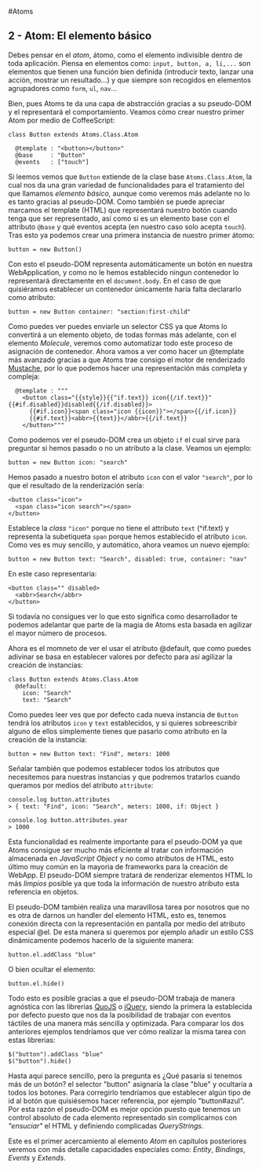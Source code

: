 #Atoms
## 2 - Atom: El elemento básico

Debes pensar en el *atom*, átomo, como el elemento indivisible dentro de toda aplicación. Piensa en elementos como: `input, button, a, li,...` son elementos que tienen una función bien definida (introducir texto, lanzar una acción, mostrar un resultado...) y que siempre son recogidos en elementos agrupadores como `form`, `ul`, `nav`...

Bien, pues Atoms te da una capa de abstracción gracias a su pseudo-DOM y el representará el comportamiento. Veamos cómo crear nuestro primer Atom por medio de CoffeeScript:

```
class Button extends Atoms.Class.Atom

  @template : "<button></button>"
  @base     : "Button"
  @events   : ["touch"]
```

Si leemos vemos que `Button` extiende de la clase base `Atoms.Class.Atom`, la cual nos da una gran variedad de funcionalidades para el tratamiento del que llamamos *elemento básico*, aunque como veremos más adelante no lo es tanto gracias al pseudo-DOM. Como también se puede apreciar marcamos el template (HTML) que representará nuestro botón cuando tenga que ser representado, así como si es un elemento base con el attributo `@base` y qué eventos acepta (en nuestro caso solo acepta `touch`). Tras esto ya podemos crear una primera instancia de nuestro primer átomo:

```
button = new Button()
```

Con esto el pseudo-DOM representa automáticamente un botón en nuestra WebApplication, y como no le hemos establecido ningun contenedor lo representará directamente en el `document.body`. En el caso de que quisiéramos establecer un contenedor únicamente haría falta declararlo como atributo:

```
button = new Button container: "section:first-child"
```

Como puedes ver puedes enviarle un selector CSS ya que Atoms lo convertirá a un elemento objeto, de todas formas más adelante, con el elemento *Molecule*, veremos como automatizar todo este proceso de asignación de contenedor. Ahora vamos a ver como hacer un @template más avanzado gracias a que Atoms trae consigo el motor de renderizado [Mustache](http://mustache.github.io/), por lo que podemos hacer una representación más completa y compleja:

```
  @template : """
    <button class="{{style}}{{^if.text}} icon{{/if.text}}" {{#if.disabled}}disabled{{/if.disabled}}>
      {{#if.icon}}<span class="icon {{icon}}"></span>{{/if.icon}}
      {{#if.text}}<abbr>{{text}}</abbr>{{/if.text}}
    </button>"""
```

Como podemos ver el pseudo-DOM crea un objeto `if` el cual sirve para preguntar si hemos pasado o no un atributo a la clase. Veamos un ejemplo:

```
button = new Button icon: "search"
```

Hemos pasado a nuestro boton el atributo `icon` con el valor `"search"`, por lo que el resultado de la renderización sería:

```
<button class="icon">
  <span class="icon search"></span>
</button>
```

Establece la *class* `"icon"` porque no tiene el attributo `text` (^if.text) y representa la subetiqueta `span` porque hemos establecido el atributo `icon`. Como ves es muy sencillo, y automático, ahora veamos un nuevo ejemplo:

```
button = new Button text: "Search", disabled: true, container: "nav"
```

En este caso representaria:

```
<button class="" disabled>
  <abbr>Search</abbr>
</button>
```

Si todavía no consigues ver lo que esto significa como desarrollador te podemos adelantar que parte de la magia de Atoms esta basada en agilizar el mayor número de procesos. 

Ahora es el momneto de ver el usar el atributo @default, que como puedes adivinar se basa en establecer valores por defecto para así agilizar la creación de instancias:

```
class Button extends Atoms.Class.Atom
  @default:
  	icon: "Search"
  	text: "Search"
```
Como puedes leer ves que por defecto cada nueva instancia de `Button` tendrá los atributos `icon` y `text` establecidos, y si quieres sobreescribir alguno de ellos simplemente tienes que pasarlo como atributo en la creación de la instancia:

```
button = new Button text: "Find", meters: 1000
```

Señalar también que podemos establecer todos los atributos que necesitemos para nuestras instancias y que podremos tratarlos cuando queramos por medios del atributo `attribute`:

```
console.log button.attributes
> { text: "Find", icon: "Search", meters: 1000, if: Object }

console.log button.attributes.year
> 1000
```

Esta funcionalidad es realmente importante para el pseudo-DOM ya que Atoms consigue ser mucho más eficiente al tratar con información almacenada en *JavaScript Object* y no como atributos de HTML, esto último muy común en la mayoria de frameworks para la creación de WebApp. El pseudo-DOM siempre tratará de renderizar elementos HTML lo más *limpios* posible ya que toda la información de nuestro atributo esta referencia en objetos.

El pseudo-DOM también realiza una maravillosa tarea por nosotros que no es otra de darnos un handler del elemento HTML, esto es, tenemos conexión directa con la representación en pantalla por medio del atributo especial @el. De esta manera si queremos por ejemplo añadir un estilo CSS dinámicamente podemos hacerlo de la siguiente manera:

```
button.el.addClass "blue"
```

O bien ocultar el elemento:

```
button.el.hide()
```

Todo esto es posible gracias a que el pseudo-DOM trabaja de manera agnóstica con las librerias [QuoJS](http://quojs.tapquo.com) o [jQuery](http://jquery.com), siendo la primera la establecida por defecto puesto que nos da la posibilidad de trabajar con eventos táctiles de una manera más sencilla y optimizada. Para comparar los dos anteriores ejemplos tendríamos que ver cómo realizar la misma tarea con estas librerias: 

```
$("button").addClass "blue"
$("button").hide()
```

Hasta aquí parece sencillo, pero la pregunta es ¿Qué pasaría si tenemos más de un botón? el selector "button" asignaría la clase "blue" y ocultaría a todos los botones. Para corregirlo tendríamos que establecer algún tipo de id al botón que quisiésemos hacer referencia, por ejemplo "button#azul". Por esta razón el pseudo-DOM es mejor opción puesto que tenemos un control absoluto de cada elemento representado sin complicarnos con *"ensuciar"* el HTML y definiendo complicadas *QueryStrings*. 

Este es el primer acercamiento al elemento *Atom* en capítulos posteriores veremos con más detalle capacidades especiales como: *Entity*, *Bindings*, *Events* y *Extends*.
